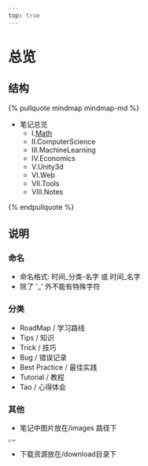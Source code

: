 ```yaml
---
top: true
---
```


# 总览

## 结构

{% pullquote mindmap mindmap-md %}

- 笔记总览
  - Ⅰ.[Math](Ⅰ.Math/20210101_Roadmap-数学.md)
  - Ⅱ.ComputerScience
  - Ⅲ.MachineLearning
  - Ⅳ.Economics  
  - Ⅴ.Unity3d
  - Ⅵ.Web
  - Ⅶ.Tools
  - Ⅷ.Notes

{% endpullquote %}

## 说明

### 命名

- 命名格式: 时间_分类-名字 或 时间_名字
- 除了 '_' 外不能有特殊字符

### 分类

- RoadMap / 学习路线
- Tips / 知识
- Trick / 技巧
- Bug / 错误记录
- Best Practice / 最佳实践
- Tutorial / 教程
- Tao / 心得体会

### 其他

- 笔记中图片放在/images 路径下

<img src="../../images/hexo.png" alt="Test" style="zoom: 33%;" />

- 下载资源放在/download目录下